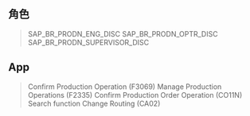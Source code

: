 ## 角色
> SAP_BR_PRODN_ENG_DISC
> SAP_BR_PRODN_OPTR_DISC
> SAP_BR_PRODN_SUPERVISOR_DISC
## App
> Confirm Production Operation (F3069)
> Manage Production Operations (F2335)
> Confirm Production Order Operation (CO11N)
> Search function
> Change Routing (CA02)